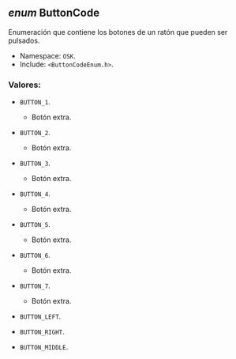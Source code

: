 ## _enum_ ButtonCode

Enumeración que contiene los botones de un ratón que pueden ser pulsados.

- Namespace: `OSK`.
- Include: `<ButtonCodeEnum.h>`.

### Valores:

- `BUTTON_1`.
  - Botón extra.

- `BUTTON_2`.
  - Botón extra.

- `BUTTON_3`.
  - Botón extra.

- `BUTTON_4`.
  - Botón extra.

- `BUTTON_5`.
  - Botón extra.

- `BUTTON_6`.
  - Botón extra.

- `BUTTON_7`.
  - Botón extra.

- `BUTTON_LEFT`.

- `BUTTON_RIGHT`.

- `BUTTON_MIDDLE`.
